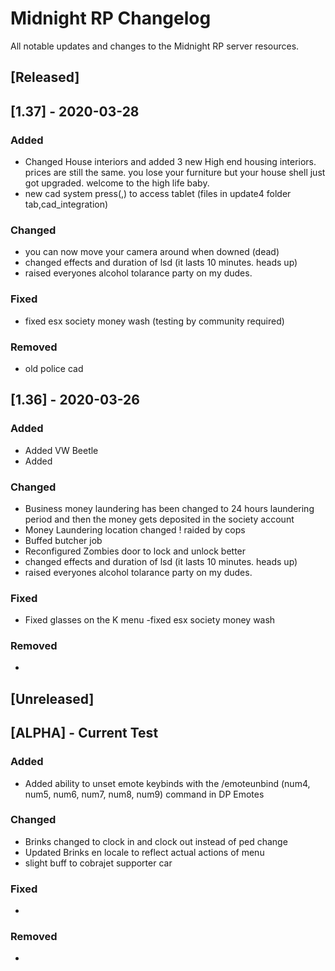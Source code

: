 # Midnight RP Changelog

All notable updates and changes to the Midnight RP server resources.

## [Released]

## [1.37] - 2020-03-28
### Added
- Changed House interiors and added 3 new High end housing interiors. prices are still the same. you lose your furniture but your house shell just got upgraded. welcome to the high life baby.
-  new cad system press(,) to access tablet (files in update4 folder tab,cad_integration)

### Changed
- you can now move your camera around when downed (dead) 
- changed effects and duration of lsd (it lasts 10 minutes. heads up)
- raised everyones alcohol tolarance party on my dudes.
### Fixed

- fixed esx society money wash (testing by community required)
### Removed
- old police cad

## [1.36] - 2020-03-26
### Added
- Added VW Beetle
- Added 
### Changed
- Business money laundering has been changed to 24 hours laundering period and then the money gets deposited in the society account
- Money Laundering location changed ! raided by cops
- Buffed butcher job
- Reconfigured Zombies door to lock and unlock better
- changed effects and duration of lsd (it lasts 10 minutes. heads up)
- raised everyones alcohol tolarance party on my dudes.
### Fixed
- Fixed glasses on the K menu
-fixed esx society money wash
### Removed
- 

## [Unreleased]

## [ALPHA] - Current Test
### Added
- Added ability to unset emote keybinds with the /emoteunbind (num4, num5, num6, num7, num8, num9) command in DP Emotes
### Changed
- Brinks changed to clock in and clock out instead of ped change
- Updated Brinks en locale to reflect actual actions of menu
- slight buff to cobrajet supporter car
### Fixed
- 
### Removed
- 
